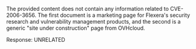 The provided content does not contain any information related to CVE-2006-3656. The first document is a marketing page for Flexera's security research and vulnerability management products, and the second is a generic "site under construction" page from OVHcloud.

Response: UNRELATED